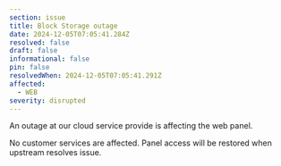 ```yaml
---
section: issue
title: Block Storage outage
date: 2024-12-05T07:05:41.284Z
resolved: false
draft: false
informational: false
pin: false
resolvedWhen: 2024-12-05T07:05:41.291Z
affected:
  - WEB
severity: disrupted
---
```

An outage at our cloud service provide is affecting the web panel.

No customer services are affected. Panel access will be restored when upstream resolves issue.